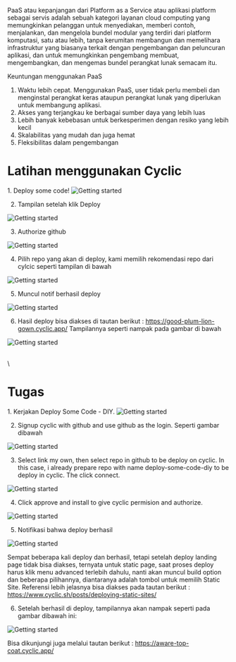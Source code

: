 PaaS atau kepanjangan dari Platform as a Service atau aplikasi platform sebagai servis adalah sebuah kategori layanan cloud computing yang memungkinkan pelanggan untuk menyediakan, memberi contoh, menjalankan, dan mengelola bundel modular yang terdiri dari platform komputasi, satu atau lebih, tanpa kerumitan membangun dan memelihara infrastruktur yang biasanya terkait dengan pengembangan dan peluncuran aplikasi, dan untuk memungkinkan pengembang membuat, mengembangkan, dan mengemas bundel perangkat lunak semacam itu.

Keuntungan menggunakan PaaS
1. Waktu lebih cepat. Menggunakan PaaS, user tidak perlu membeli dan menginstal perangkat keras ataupun perangkat lunak yang diperlukan untuk membangung aplikasi. 
2. Akses yang terjangkau ke berbagai sumber daya yang lebih luas
3. Lebih banyak kebebasan untuk berkesperimen dengan resiko yang lebih kecil
4. Skalabilitas yang mudah dan juga hemat
5. Fleksibilitas dalam pengembangan

<h1>Latihan menggunakan Cyclic</h1>
1. Deploy some code! 
<img src="/images/mg3-deploy-to-cyclic.png" alt="Getting started" />

2. Tampilan setelah klik Deploy
<img src="/images/mg3-deploy-to-cyclic-1.png" alt="Getting started" />

3. Authorize github
<img src="/images/mg3-deploy-to-cyclic-2.png" alt="Getting started" />

4. Pilih repo yang akan di deploy, kami memilih rekomendasi repo dari cylcic seperti tampilan di bawah
<img src="/images/mg3-deploy-running-deploy.png" alt="Getting started" />

5. Muncul notif berhasil deploy
<img src="/images/mg3-deploy-running-deploy.png" alt="Getting started" />

6. Hasil deploy bisa diakses di tautan berikut : https://good-plum-lion-gown.cyclic.app/
Tampilannya seperti nampak pada gambar di bawah
<img src="/images/mg3-deploy-url.png" alt="Getting started" />

\
\
<h1>Tugas</h1>
1. Kerjakan Deploy Some Code - DIY.
<img src="/images/mg3-deploy-tugas-diy.png" alt="Getting started" />

2. Signup cyclic with github and use github as the login. Seperti gambar dibawah
<img src="/images/mg3-deploy-signup-with-github.png" alt="Getting started" />

3. Select link my own, then select repo in github to be deploy on cyclic. In this case, i already prepare repo with name  deploy-some-code-diy to be deploy in cyclic. The click connect.
<img src="/images/mg3-deploy-link-my-own.png" alt="Getting started" />

4. Click approve and install to give cyclic permision and authorize. 
<img src="/images/mg3-deploy-link-my-own.png" alt="Getting started" />

5. Notifikasi bahwa deploy berhasil
<img src="/images/mg3-deploy-success.png" alt="Getting started" />

Sempat beberapa kali deploy dan berhasil, tetapi setelah deploy landing page tidak bisa diakses, ternyata untuk static page, saat proses deploy harus klik menu advanced terlebih dahulu, nanti akan muncul build option dan beberapa pilihannya, diantaranya adalah tombol untuk memilih Static Site. Referensi lebih jelasnya bisa diakses pada tautan berikut : https://www.cyclic.sh/posts/deploying-static-sites/

6. Setelah berhasil di deploy, tampilannya akan nampak seperti pada gambar dibawah ini:
<img src="/images/mg3-deploy-live.png" alt="Getting started" />

Bisa dikunjungi juga melalui tautan berikut : https://aware-top-coat.cyclic.app/